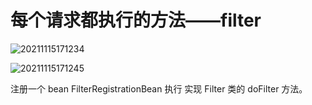 # 每个请求都执行的方法——filter

![20211115171234](https://cdn.jsdelivr.net/gh/SuperMarioYL/ImageHostingService@master/resources/blogs/20211115171234.png)

![20211115171245](https://cdn.jsdelivr.net/gh/SuperMarioYL/ImageHostingService@master/resources/blogs/20211115171245.png)

注册一个 bean FilterRegistrationBean 执行 实现 Filter 类的 doFilter 方法。
